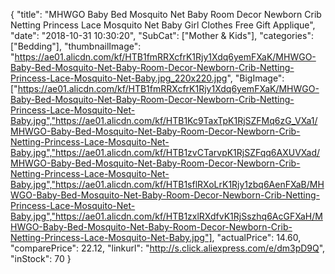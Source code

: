 {
	"title": "MHWGO Baby Bed Mosquito Net Baby Room Decor Newborn Crib Netting Princess Lace Mosquito Net Baby Girl Clothes Free Gift Applique",
	"date": "2018-10-31 10:30:20",
	"SubCat": ["Mother & Kids"],
	"categories": ["Bedding"],
	"thumbnailImage": "https://ae01.alicdn.com/kf/HTB1fmRRXcfrK1Rjy1Xdq6yemFXaK/MHWGO-Baby-Bed-Mosquito-Net-Baby-Room-Decor-Newborn-Crib-Netting-Princess-Lace-Mosquito-Net-Baby.jpg_220x220.jpg",
	"BigImage": ["https://ae01.alicdn.com/kf/HTB1fmRRXcfrK1Rjy1Xdq6yemFXaK/MHWGO-Baby-Bed-Mosquito-Net-Baby-Room-Decor-Newborn-Crib-Netting-Princess-Lace-Mosquito-Net-Baby.jpg","https://ae01.alicdn.com/kf/HTB1Kc9TaxTpK1RjSZFMq6zG_VXa1/MHWGO-Baby-Bed-Mosquito-Net-Baby-Room-Decor-Newborn-Crib-Netting-Princess-Lace-Mosquito-Net-Baby.jpg","https://ae01.alicdn.com/kf/HTB1zvCTarvpK1RjSZFqq6AXUVXad/MHWGO-Baby-Bed-Mosquito-Net-Baby-Room-Decor-Newborn-Crib-Netting-Princess-Lace-Mosquito-Net-Baby.jpg","https://ae01.alicdn.com/kf/HTB1sflRXoLrK1Rjy1zbq6AenFXaB/MHWGO-Baby-Bed-Mosquito-Net-Baby-Room-Decor-Newborn-Crib-Netting-Princess-Lace-Mosquito-Net-Baby.jpg","https://ae01.alicdn.com/kf/HTB1zxlRXdfvK1RjSszhq6AcGFXaH/MHWGO-Baby-Bed-Mosquito-Net-Baby-Room-Decor-Newborn-Crib-Netting-Princess-Lace-Mosquito-Net-Baby.jpg"],
	"actualPrice": 14.60,
	"comparePrice": 22.12,
	"linkurl": "http://s.click.aliexpress.com/e/dm3pD9Q",
	"inStock": 70
}
